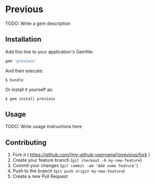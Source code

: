 # Previous

TODO: Write a gem description

## Installation

Add this line to your application's Gemfile:

```ruby
gem 'previous'
```

And then execute:

    $ bundle

Or install it yourself as:

    $ gem install previous

## Usage

TODO: Write usage instructions here

## Contributing

1. Fork it ( https://github.com/[my-github-username]/previous/fork )
2. Create your feature branch (`git checkout -b my-new-feature`)
3. Commit your changes (`git commit -am 'Add some feature'`)
4. Push to the branch (`git push origin my-new-feature`)
5. Create a new Pull Request
